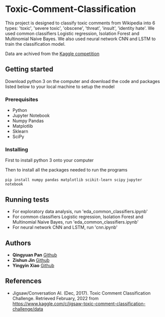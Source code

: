 # Toxic-Comment-Classification

This project is designed to classify toxic comments from Wikipedia into 6 types: 'toxic', 'severe toxic', 'obscene', 'threat', 'insult', 'identity hate'. We used common classifiers Logistic regression, Isolation Forest and Multinomial Naive Bayes. We also used neural network CNN and LSTM to train the classification model.

Data are achived from the [Kaggle competition](https://www.kaggle.com/c/jigsaw-toxic-comment-classification-challenge/data)

## Getting started

Download python 3 on the computer and download the code and packages listed below to your local machine to setup the model

### Prerequisites

- Python 
- Jupyter Notebook 
- Numpy Pandas 
- Matplotlib 
- Sklearn
- SciPy

### Installing

First to install python 3 onto your computer 

Then to install all the packages needed to run the programs

`pip install numpy pandas matplotlib scikit-learn scipy`
`jupyter notebook` 


## Running tests

- For exploratory data analysis, run 'eda_common_classifiers.ipynb'
- For common classifiers Logistic regression, Isolation Forest and Multinomial Naive Bayes, run 'eda_common_classifiers.ipynb'
- For neural network CNN and LSTM, run 'cnn.ipynb'

## Authors

* **Qingyuan Pan** [Github](https://github.com/panqingyuan)
* **Zishun Jin** [Github](https://github.com/354352231)
* **Yingyin Xiao** [Github](https://github.com/carmelbythesea)

## References

- Jigsaw/Conversation AI. (Dec, 2017). Toxic Comment Classification Challenge. Retrieved February, 2022 from https://www.kaggle.com/c/jigsaw-toxic-comment-classification-challenge/data
